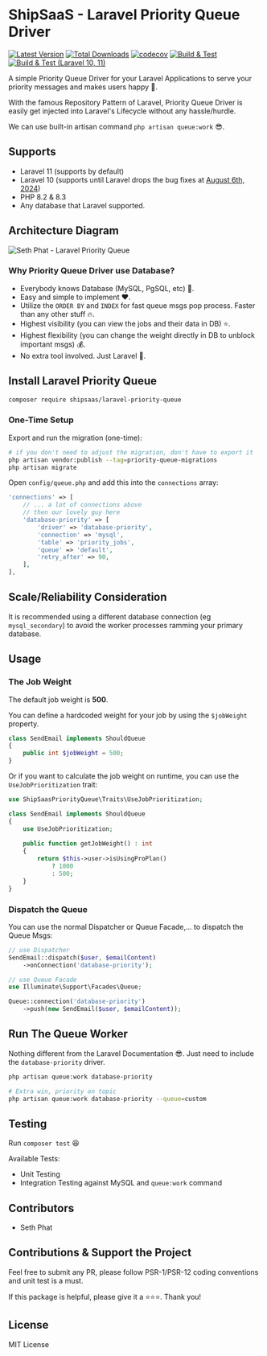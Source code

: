 # ShipSaaS - Laravel Priority Queue Driver

[![Latest Version](http://poser.pugx.org/shipsaas/laravel-priority-queue/v)](https://packagist.org/packages/shipsaas/laravel-priority-queue)
[![Total Downloads](http://poser.pugx.org/shipsaas/laravel-priority-queue/downloads)](https://packagist.org/packages/shipsaas/laravel-priority-queue)
[![codecov](https://codecov.io/gh/shipsaas/laravel-priority-queue/branch/main/graph/badge.svg?token=V3HOOR12HA)](https://codecov.io/gh/shipsaas/laravel-priority-queue)
[![Build & Test](https://github.com/shipsaas/laravel-priority-queue/actions/workflows/build.yml/badge.svg)](https://github.com/shipsaas/laravel-priority-queue/actions/workflows/build.yml)
[![Build & Test (Laravel 10, 11)](https://github.com/shipsaas/laravel-priority-queue/actions/workflows/build-laravel.yml/badge.svg)](https://github.com/shipsaas/laravel-priority-queue/actions/workflows/build-laravel.yml)

A simple Priority Queue Driver for your Laravel Applications to serve your priority messages and 
makes users happy 🔋.

With the famous Repository Pattern of Laravel, Priority Queue Driver is easily get injected into
Laravel's Lifecycle without any hassle/hurdle.

We can use built-in artisan command `php artisan queue:work` 😎.

## Supports
- Laravel 11 (supports by default)
- Laravel 10 (supports until Laravel drops the bug fixes at [August 6th, 2024](https://laravel.com/docs/11.x/releases))
- PHP 8.2 & 8.3
- Any database that Laravel supported.

## Architecture Diagram

![Seth Phat - Laravel Priority Queue](https://i.imgur.com/H8OEMhQ.png)

### Why Priority Queue Driver use Database?

- Everybody knows Database (MySQL, PgSQL, etc) 👀.
- Easy and simple to implement ❤️.
- Utilize the `ORDER BY` and `INDEX` for fast queue msgs pop process. Faster than any other stuff 🔥.
- Highest visibility (you can view the jobs and their data in DB) ⭐️.
- Highest flexibility (you can change the weight directly in DB to unblock important msgs) 💰.
- No extra tool involved. Just Laravel 🥰.

## Install Laravel Priority Queue

```bash
composer require shipsaas/laravel-priority-queue
```

### One-Time Setup

Export and run the migration (one-time):

```bash
# if you don't need to adjust the migration, don't have to export it
php artisan vendor:publish --tag=priority-queue-migrations
php artisan migrate
```

Open `config/queue.php` and add this into the `connections` array:

```php
'connections' => [
    // ... a lot of connections above
    // then our lovely guy here
    'database-priority' => [
        'driver' => 'database-priority',
        'connection' => 'mysql',
        'table' => 'priority_jobs',
        'queue' => 'default',
        'retry_after' => 90,
    ],
],
```

## Scale/Reliability Consideration

It is recommended using a different database connection (eg `mysql_secondary`) to avoid the worker processes ramming your 
primary database.

## Usage

### The Job Weight

The default job weight is **500**.

You can define a hardcoded weight for your job by using the `$jobWeight` property.

```php
class SendEmail implements ShouldQueue
{
    public int $jobWeight = 500;
}
```

Or if you want to calculate the job weight on runtime, you can use the `UseJobPrioritization` trait:

```php
use ShipSaasPriorityQueue\Traits\UseJobPrioritization;

class SendEmail implements ShouldQueue
{
    use UseJobPrioritization;
    
    public function getJobWeight() : int
    {
        return $this->user->isUsingProPlan()
            ? 1000
            : 500;
    }
}
```

### Dispatch the Queue

You can use the normal Dispatcher or Queue Facade,... to dispatch the Queue Msgs:

```php
// use Dispatcher
SendEmail::dispatch($user, $emailContent)
    ->onConnection('database-priority');

// use Queue Facade
use Illuminate\Support\Facades\Queue;

Queue::connection('database-priority')
    ->push(new SendEmail($user, $emailContent));
```

## Run The Queue Worker

Nothing different from the Laravel Documentation 😎. Just need to include the `database-priority` driver.

```bash
php artisan queue:work database-priority

# Extra win, priority on topic
php artisan queue:work database-priority --queue=custom
```

## Testing

Run `composer test` 😆

Available Tests:

- Unit Testing
- Integration Testing against MySQL and `queue:work` command

## Contributors
- Seth Phat

## Contributions & Support the Project

Feel free to submit any PR, please follow PSR-1/PSR-12 coding conventions and unit test is a must.

If this package is helpful, please give it a ⭐️⭐️⭐️. Thank you!

## License
MIT License

